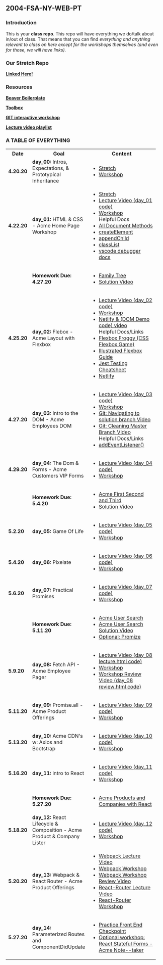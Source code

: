 ## 2004-FSA-NY-WEB-PT

### Introduction

This is your **class repo**. This repo will have everything we do/talk about in/out of class. That means that you can find _everything and anything relevant to class on here except for the workshops themselves (and even for those, we will have links)._

### Our Stretch Repo

[**Linked Here!**](https://github.com/HypeDis/2004-stretches)

### Resources

[**Beaver Boilerplate**](https://github.com/leafoflegend/beaver)

[**Toolbox**](https://learn.fullstackacademy.com/workshop/570bdee44a306c0300b78b52/content/570be2fe4a306c0300b79062/text)

[**GIT interactive workshop**](https://learn.fullstackacademy.com/workshop/5b59de0c9374650004add7dc/content/5b59de1a0efe540004cedf19/text)

[**Lecture video playlist**](https://www.youtube.com/playlist?list=PLG9PJz8IwU74RUpAk8dTKF-FzK6S8Fo8u)

### A TABLE OF EVERYTHING

<table>
    <tr>
        <th style="width: 60px;"> Date </th>
        <th style="width: 100px; max-width: 100px"> Goal </th>
        <th style="width: 200px;"> Content </th>
    </tr>
    <tr>
        <td><b>4.20.20</b></td>
        <td><b>day_00: </b>Intros, Expectations, & Prototypical Inheritance </td>
        <td>
            <ul>
                <li>
                    <a href="https://repl.it/@DeannaWong/sortedSquaresStretch">Stretch</a>
                </li>
                <li>
                    <a href="https://github.com/leafoflegend/prototype_workshop">Workshop</a>
                </li>
            </ul>
        </td>
    </tr>
    <tr>
        <td><b>4.22.20</b></td>
        <td><b>day_01: </b> HTML & CSS - Acme Home Page Workshop</td>
        <td>
            <ul>
                <li>
                    <a href="https://repl.it/@DeannaWong/sortedSquaresStretch">Stretch</a>
                </li>
                <li>
                    <a href="https://youtu.be/h6nmks53JNk">Lecture Video (day_01 code)</a>
                </li>
                <li>
                    <a href="https://learn.fullstackacademy.com/workshop/5d7b8f97646e4c0004c6bb67/content/5d7e9d788412020004bf9c15/text">Workshop</a>
                </li>
                <span>Helpful Docs</span>
                <li>
                    <a href="https://developer.mozilla.org/en-US/docs/Web/API/Document#Methods">All Document Methods</a>
                </li>
                <li>
                    <a href="https://developer.mozilla.org/en-US/docs/Web/API/Document/createElement">createElement</a>
                </li>
                <li>
                    <a href="https://developer.mozilla.org/en-US/docs/Web/API/Node/appendChild">appendChild</a>
                </li>
                <li>
                    <a href="https://developer.mozilla.org/en-US/docs/Web/API/Element/classList">classList</a>
                </li>
                <li>
                    <a href="https://code.visualstudio.com/docs/nodejs/nodejs-debugging">vscode debugger docs</a>
                </li>
            </ul>
        </td>
    </tr>
     <tr>
        <td></td>
        <td><b>Homework Due: 4.27.20 </b> </td>
        <td>
            <ul>
            <li><a href="https://github.com/leafoflegend/family-tree">Family Tree</a></li>
            <li><a href="https://youtu.be/b-4A-vzVEuQ">Solution Video</a></li>
            </ul>
        </td>
    </tr>
     <tr>
        <td><b>4.25.20</b></td>
        <td><b>day_02: </b> Flebox - Acme Layout with Flexbox</td>
        <td>
         <ul>
                <li><a href="https://youtu.be/YJg61nzBPZ4">Lecture Video (day_02 code)</a></li>
                <li><a href="https://learn.fullstackacademy.com/workshop/5d21e8b17e342a0004519c40/content/5d21e9fc3728850004622703/text">Workshop</a></li>
                <li><a href="https://youtu.be/dfvMt_E3Slg">Netlify & (DOM Demo code) video</a></li>
                <span>Helpful Docs/Links</span>
                <li><a href="https://flexboxfroggy.com/">Flexbox Froggy (CSS Flexbox Game)</a></li>
                <li><a href="https://css-tricks.com/snippets/css/a-guide-to-flexbox/">Illustrated Flexbox Guide</a></li>
                <li><a href="https://github.com/sapegin/jest-cheat-sheet">Jest Testing Cheatsheet</a></li>
                <li><a href="https://www.netlify.com/">Netlify</a></li>
            </ul>
        </td>
    </tr>
        <tr>
        <td><b>4.27.20</b></td>
        <td><b>day_03: </b> Intro to the DOM - Acme Employees DOM
        </td>
        <td>
         <ul>
                <li><a href="https://youtu.be/yk-sE9c-pSU">Lecture Video (day_03 code)</a></li>
                <li><a href="https://learn.fullstackacademy.com/workshop/5d27361cb628f600042d1051/content/5d27afe778f3bc00049f9958/text">Workshop</a></li>
                <li><a href="https://youtu.be/Wxb_GgsLhy0">Git: Navigating to solution branch Video</a></li>
                <li><a href="https://youtu.be/oqg0bqcU5eM">Git: Cleaning Master Branch Video</a></li>
                <span>Helpful Docs/Links</span>
                <li><a href="https://developer.mozilla.org/en-US/docs/Web/API/EventTarget/addEventListener">addEventListener()</a></li>
            </ul>
        </td>
    </tr>
    <tr>
        <td><b>4.29.20</b></td>
        <td><b>day_04: </b> The Dom & Forms - Acme Customers VIP Forms
        </td>
        <td>
            <ul>
                <li><a href="https://youtu.be/Mh4YAkMI8LA">Lecture Video (day_04 code)</a></li>
                <li><a href="https://learn.fullstackacademy.com/workshop/5d2e1f95c880a600045192b7/content/5d2fa058ef4d580004fd15ab/text">Workshop</a></li>
            </ul>
        </td>
    </tr>
    <tr>
        <td></td>
        <td><b>Homework Due: 5.4.20 </b> </td>
        <td>
            <ul>
            <li><a href="https://learn.fullstackacademy.com/workshop/5d40e375f1aa3c000424f99e/content/5d40e3958d5c210004ef0ede/text">Acme First Second and Third</a></li>
            <li><a href="https://youtu.be/5oRoIojp3gU">Solution Video</a></li>
            </ul>
        </td>
    </tr>
    <tr>
        <td><b>5.2.20</b></td>
        <td><b>day_05: </b> Game Of Life
        </td>
        <td>
            <ul>
                <li><a href="https://youtu.be/c59BJz54SH0">Lecture Video (day_05 code)</a></li>
                <li><a href="https://learn.fullstackacademy.com/workshop/5a3839fedc3d510004d71ed5/content/5a3839fedc3d510004d71ee4/text">Workshop</a></li>
            </ul>
        </td>
    </tr>
    <tr>
        <td><b>5.4.20</b></td>
        <td><b>day_06: </b> Pixelate
        </td>
        <td>
            <ul>
                <li><a href="https://youtu.be/1MAMCfK-FG8">Lecture Video (day_06 code)</a></li>
                <li><a href="https://learn.fullstackacademy.com/workshop/5a78dd00f8936400041bdb68/landing">Workshop</a></li>
            </ul>
        </td>
    </tr>
    <tr>
        <td><b>5.6.20</b></td>
        <td><b>day_07: </b> Practical Promises
        </td>
        <td>
            <ul>
                <li><a href="https://youtu.be/e7fddbXffsg">Lecture Video (day_07 code)</a></li>
                <li><a href="https://learn.fullstackacademy.com/workshop/558866314df3450300f4dd4c/landing">Workshop</a></li>
            </ul>
        </td>
    </tr>
    <tr>
        <td></td>
        <td><b>Homework Due: 5.11.20 </b> </td>
        <td>
            <ul>
            <li><a href="https://learn.fullstackacademy.com/workshop/5d3a5009bae89400041c112a/content/5d3a501e39c5a300045f6f0c/text">Acme User Search</a></li>
            <li><a href="https://youtu.be/OGW4VJWpGow">Acme User Search Solution Video</a></li>
            <li><a href="https://learn.fullstackacademy.com/workshop/5da3b0a71e7ef6000481f94b/content/5da3b1185c45170004927820/text">Optional: Promize </a></li>
            </ul>
        </td>
    </tr>
    <tr>
        <td><b>5.9.20</b></td>
        <td><b>day_08: </b> Fetch API - Acme Employee Pager
        </td>
        <td>
             <ul>
                <li><a href="https://youtu.be/U8CZ_KVF3wQ">Lecture Video (day_08 lecture.html code)</a></li>
                <li><a href="https://learn.fullstackacademy.com/workshop/5d2f9a8e8584c3000447e1c5/landing">Workshop</a></li>
                <li><a href="https://youtu.be/yyLiyHOUyA8">Workshop Review Video (day_08 review.html code)</a></li>
            </ul>
        </td>
    </tr>
    <tr>
        <td><b>5.11.20</b></td>
        <td><b>day_09: </b> Promise.all - Acme Product Offerings
        </td>
        <td>
             <ul>
                <li><a href="https://youtu.be/fOkVK1VDUbo">Lecture Video (day_09 code)</a></li>
                <li><a href="https://learn.fullstackacademy.com/workshop/5d37b057433f6f0004771cb7/landing">Workshop</a></li>
            </ul>
        </td>
    </tr>
     <tr>
        <td><b>5.13.20</b></td>
        <td><b>day_10: </b> Acme CDN's w: Axios and Bootstrap
        </td>
        <td>
             <ul>
                <li><a href="https://youtu.be/TNN0S4lW5NY">Lecture Video (day_10 code)</a></li>
                <li><a href="https://learn.fullstackacademy.com/workshop/5d3b031b89a186000437ee12/landing">Workshop</a></li>
            </ul>
        </td>
    </tr>
    <tr>
        <td><b>5.16.20</b></td>
        <td><b>day_11: </b> intro to React
        </td>
        <td>
             <ul>
                <li><a href="https://youtu.be/41CECZXoKcg">Lecture Video (day_11 code)</a></li>
                <li><a href="https://learn.fullstackacademy.com/workshop/5d3f04e87829290004dc235a/landing">Workshop</a></li>
            </ul>
        </td>
    </tr>
    <tr>
        <td></td>
        <td><b>Homework Due: 5.27.20 </b> </td>
        <td>
            <ul>
            <li><a href="https://learn.fullstackacademy.com/workshop/5d43866886be2400040fc440/landing">Acme Products and Companies with React</a></li>
            </ul>
        </td>
    </tr>
     <tr>
        <td><b>5.18.20</b></td>
        <td><b>day_12: </b> React Lifecycle & Composition - Acme Product & Company Lister
        </td>
        <td>
             <ul>
                <li><a href="https://youtu.be/qcVr95yH4V8">Lecture Video (day_12 code)</a></li>
                <li><a href="https://learn.fullstackacademy.com/workshop/5d425af3e9d1e50004b77fe2/landing">Workshop</a></li>
            </ul>
        </td>
    </tr>
         <tr>
        <td><b>5.20.20</b></td>
        <td><b>day_13: </b> Webpack & React Router - Acme Product Offerings
        </td>
        <td>
             <ul>
                <li><a href="https://youtu.be/9UFDZK-vAps">Webpack Lecture Video</a></li>
                <li><a href="https://github.com/leafoflegend/learning_webpack">Webpack Workshop</a></li>
                <li><a href="https://youtu.be/TZJuJj8GuL0">Webpack Workshop Review Video</a></li>
                <li><a href="https://youtu.be/LKsJpTpT9XQ">React-Router Lecture Video</a></li>
                <li><a href="https://learn.fullstackacademy.com/workshop/5d457b4c419b4b00049ea0dc/landing">React-Router Workshop</a></li>
            </ul>
        </td>
    </tr>
     <tr>
        <td><b>5.27.20</b></td>
        <td><b>day_14: </b> Parameterized Routes and ComponentDidUpdate
        </td>
        <td>
             <ul>
                <li><a href="https://github.com/FullstackAcademy/Checkpoint-React">Practice Front End Checkpoint</a></li>
                <li><a href="https://learn.fullstackacademy.com/workshop/5d51dd3378ab0300046fbf4b/landing0">Optional workshop: React Stateful Forms - Acme Note--taker
</a></li>
            </ul>
        </td>
    </tr>
</table>
